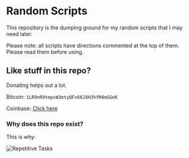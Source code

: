 # Random Scripts

This repository is the dumping ground for my random scripts that I may need later.

Please note: all scripts have directions commented at the top of them. Please read them before using.

## Like stuff in this repo?

Donating helps out a lot.

Bitcoin: `1LR9nR9tmpvW3mtyQFx66J8H3hfM4mSGeK`

Coinbase: [Click here](https://we.destroy.tokyo/Coinbase)

### Why does this repo exist?

This is why:

![Repetitive Tasks](http://i.destroy.tokyo/Repetitive-Tasks.png)
